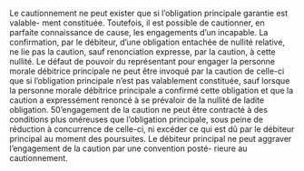 Le cautionnement ne peut exister que si l’obligation principale garantie est valable-
ment constituée. Toutefois, il est possible de cautionner, en parfaite connaissance de cause, les
engagements d’un incapable. La confirmation, par le débiteur, d’une obligation entachée de
nullité relative, ne lie pas la caution, sauf renonciation expresse, par la caution, à cette nullité.
Le défaut de pouvoir du représentant pour engager la personne morale débitrice
principale ne peut être invoqué par la caution de celle-ci que si l’obligation
principale n’est pas valablement constituée, sauf lorsque la personne morale
débitrice principale a confirmé cette obligation et que la caution a
expressément renoncé à se prévaloir de la nullité de ladite obligation.
50’engagement de la caution ne peut être contracté à des conditions plus
onéreuses que l’obligation principale, sous peine de réduction à concurrence de
celle-ci, ni excéder ce qui est dû par le débiteur principal au moment des
poursuites.
Le débiteur principal ne peut aggraver l’engagement de la caution par une
convention posté- rieure au cautionnement.
